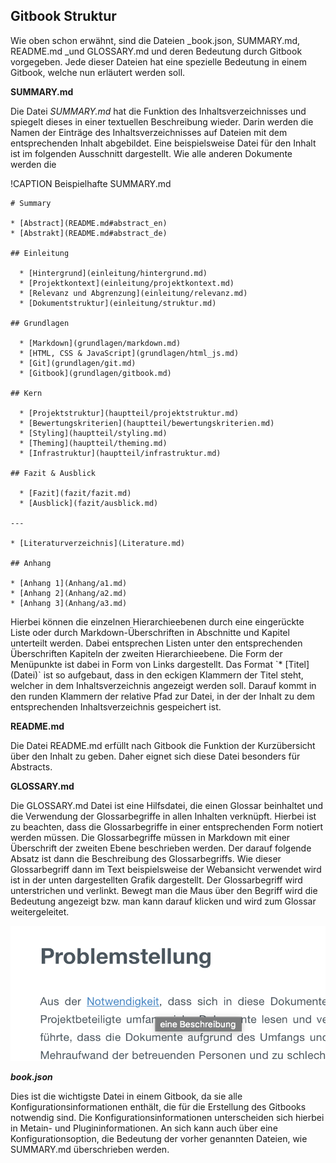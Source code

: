 ## Gitbook Struktur

Wie oben schon erwähnt, sind die Dateien \_book.json, SUMMARY.md, README.md \_und GLOSSARY.md und deren Bedeutung durch Gitbook vorgegeben. Jede dieser Dateien hat eine spezielle Bedeutung in einem Gitbook, welche nun erläutert werden soll.

**SUMMARY.md**

Die Datei _SUMMARY.md_ hat die Funktion des Inhaltsverzeichnisses und spiegelt dieses in einer textuellen Beschreibung wieder. Darin werden die Namen der Einträge des Inhaltsverzeichnisses auf Dateien mit dem entsprechenden Inhalt abgebildet. Eine beispielsweise Datei für den Inhalt ist im folgenden Ausschnitt dargestellt. Wie alle anderen Dokumente werden die

!CAPTION Beispielhafte SUMMARY.md

```
# Summary

* [Abstract](README.md#abstract_en)
* [Abstrakt](README.md#abstract_de)

## Einleitung

  * [Hintergrund](einleitung/hintergrund.md)
  * [Projektkontext](einleitung/projektkontext.md)
  * [Relevanz und Abgrenzung](einleitung/relevanz.md)
  * [Dokumentstruktur](einleitung/struktur.md)

## Grundlagen

  * [Markdown](grundlagen/markdown.md)
  * [HTML, CSS & JavaScript](grundlagen/html_js.md)
  * [Git](grundlagen/git.md)
  * [Gitbook](grundlagen/gitbook.md)

## Kern

  * [Projektstruktur](hauptteil/projektstruktur.md)
  * [Bewertungskriterien](hauptteil/bewertungskriterien.md)
  * [Styling](hauptteil/styling.md)
  * [Theming](hauptteil/theming.md)
  * [Infrastruktur](hauptteil/infrastruktur.md)

## Fazit & Ausblick

  * [Fazit](fazit/fazit.md)
  * [Ausblick](fazit/ausblick.md)

---

* [Literaturverzeichnis](Literature.md)

## Anhang

* [Anhang 1](Anhang/a1.md)
* [Anhang 2](Anhang/a2.md)
* [Anhang 3](Anhang/a3.md)
```

Hierbei können die einzelnen Hierarchieebenen durch eine eingerückte Liste oder durch Markdown-Überschriften in Abschnitte und Kapitel unterteilt werden. Dabei entsprechen Listen unter den entsprechenden Überschriften Kapiteln der zweiten Hierarchieebene. Die Form der Menüpunkte ist dabei in Form von Links dargestellt. Das Format \`\* \[Titel\]\(Datei\)\` ist so aufgebaut, dass in den eckigen Klammern der Titel steht, welcher in dem Inhaltsverzeichnis angezeigt werden soll. Darauf kommt in den runden Klammern der relative Pfad zur Datei, in der der Inhalt zu dem entsprechenden Inhaltsverzeichnis gespeichert ist.

**README.md**

Die Datei README.md erfüllt nach Gitbook die Funktion der Kurzübersicht über den Inhalt zu geben. Daher eignet sich diese Datei besonders für Abstracts.

**GLOSSARY.md**

Die GLOSSARY.md Datei ist eine Hilfsdatei, die einen Glossar beinhaltet und die Verwendung der Glossarbegriffe in allen Inhalten verknüpft. Hierbei ist zu beachten, dass die Glossarbegriffe in einer entsprechenden Form notiert werden müssen. Die Glossarbegriffe müssen in Markdown mit einer Überschrift der zweiten Ebene beschrieben werden. Der darauf folgende Absatz ist dann die Beschreibung des Glossarbegriffs. Wie dieser Glossarbegriff dann im Text beispielsweise der Webansicht verwendet wird ist in der unten dargestellten Grafik dargestellt. Der Glossarbegriff wird unterstrichen und verlinkt. Bewegt man die Maus über den Begriff wird die Bedeutung angezeigt bzw. man kann darauf klicken und wird zum Glossar weitergeleitet.

![](/img/glossar-use.png)

_**book.json**_

Dies ist die wichtigste Datei in einem Gitbook, da sie alle Konfigurationsinformationen enthält, die für die Erstellung des Gitbooks notwendig sind. Die Konfigurationsinformationen unterscheiden sich hierbei in Metain- und Plugininformationen. An sich kann auch über eine Konfigurationsoption, die Bedeutung der vorher genannten Dateien, wie SUMMARY.md überschrieben werden.





